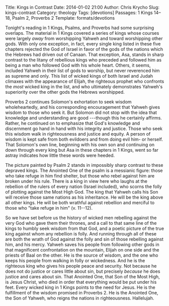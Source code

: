 Title: Kings in Contrast
Date: 2014-01-02 21:00
Author: Chris Krycho
Slug: kings-contrast
Category: theology
Tags: [devotions]
Passages: 1 Kings 14–18, Psalm 2, Proverbs 2
Template: formats/devotions

Tonight's reading in 1 Kings, Psalms, and Proverbs had some surprising overlaps.
The material in 1 Kings covered a series of kings whose courses were largely
*away* from worshipping Yahweh and toward worshipping other gods. With only one
exception, in fact, every single king listed in these five chapters rejected the
God of Israel in favor of the gods of the nations which the Hebrews had driven
out of Canaan. That exception, Asa, stands in sharp contrast to the litany of
rebellious kings who preceded and followed him as being a man who followed God
with his whole heart. Others, it seems, included Yahweh in their list of gods to
worship, but never reverenced him as supreme and only. This list of wicked kings
of both Israel and Judah climaxes with the appearance of Elijah, the righteous
prophet who confronts the *most* wicked king in the list, and who ultimately
demonstrates Yahweh's superiority over the other gods the Hebrews worshipped.

Proverbs 2 continues Solomon's exhortation to seek wisdom wholeheartedly, and
his corresponding encouragement that Yahweh gives wisdom to those who seek it.
But Solomon did not stop with the idea that knowledge and understanding are good
---though this he certainly affirms. Rather, he continued on to emphasize that
God's knowledge and discernment go hand in hand with his integrity and justice.
Those who seek this wisdom walk in righteousness and justice and equity. A
person of wisdom is kept safe from both evildoers and from doing evil him- or
herself. That Solomon's own line, beginning with his own son and continuing on
down through every king but Asa in these chapters in 1 Kings, went so far astray
indicates how little these words were heeded.

The picture painted by Psalm 2 stands in impossibly sharp contrast to these
depraved kings. The Anointed One of the psalm is a messianic figure: those who
take refuge in him find shelter, but those who rebel against him are broken
under his rule. There is a king in view here who laughs at the rebellion of the
rulers of every nation (Israel included), who scorns the folly of plotting
against the Most High God. The king that Yahweh calls his Son will receive those
same nations as his inheritance. He will be the king above all other kings. He
will be both wrathful against rebellion and merciful to those who "take refuge
in him" (v. 11--12).

So we have set before us the history of wicked men rebelling against the very
God who gave them their thrones, and a call to that same line of the kings to
humbly seek wisdom from that God, and a poetic picture of the true king against
whom any rebellion is folly. And running through all of these are both the wrath
of God against the folly and sin of those rebelling against him, and his mercy.
Yahweh saves his people from following other gods in that magnificent
confrontation on the mountain, Elijah on one side and the priests of Baal on the
other. He is the source of wisdom, and the one who keeps his people from walking
in folly or wickedness. And he is the righteous king who gives his people peace
and security. Not because he does not do justice or cares little about sin, but
precisely *because* he does justice and cares about sin. That Anointed One, that
Son of the Most High, is Jesus Christ, who died in order that everything would
be put under his feet. Every wicked king in 1 Kings points to the need for
Jesus. He is the fulfillment of the wisdom promised in Proverbs 2. He is the
Anointed One, the Son of Yahweh, who reigns the nations in righteousness.
Hallelujah.
